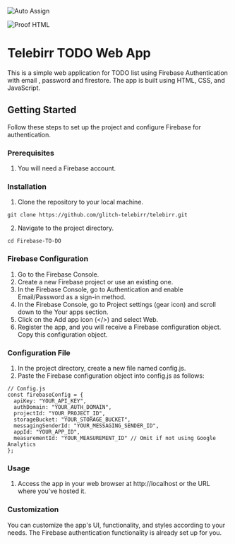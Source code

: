![Auto Assign](https://github.com/glitch-telebirr/demo-repository/actions/workflows/auto-assign.yml/badge.svg)

![Proof HTML](https://github.com/glitch-telebirr/demo-repository/actions/workflows/proof-html.yml/badge.svg)

# Telebirr TODO Web App

This is a simple web application for TODO list using Firebase Authentication with email , password and firestore. The app is built using HTML, CSS, and JavaScript.

## Getting Started

Follow these steps to set up the project and configure Firebase for authentication.

### Prerequisites

1. You will need a Firebase account.

### Installation

1. Clone the repository to your local machine.

```
git clone https://github.com/glitch-telebirr/telebirr.git
```

2. Navigate to the project directory.

```
cd Firebase-TO-DO
```

### Firebase Configuration

1. Go to the Firebase Console.
2. Create a new Firebase project or use an existing one.
3. In the Firebase Console, go to Authentication and enable Email/Password as a sign-in method.
4. In the Firebase Console, go to Project settings (gear icon) and scroll down to the Your apps section.
5. Click on the Add app icon (</>) and select Web.
6. Register the app, and you will receive a Firebase configuration object. Copy this configuration object.

### Configuration File

1. In the project directory, create a new file named config.js.
2. Paste the Firebase configuration object into config.js as follows:

```
// Config.js
const firebaseConfig = {
  apiKey: "YOUR_API_KEY",
  authDomain: "YOUR_AUTH_DOMAIN",
  projectId: "YOUR_PROJECT_ID",
  storageBucket: "YOUR_STORAGE_BUCKET",
  messagingSenderId: "YOUR_MESSAGING_SENDER_ID",
  appId: "YOUR_APP_ID",
  measurementId: "YOUR_MEASUREMENT_ID" // Omit if not using Google Analytics
};
```

### Usage

1. Access the app in your web browser at http://localhost or the URL where you've hosted it.

### Customization

You can customize the app's UI, functionality, and styles according to your needs. The Firebase authentication functionality is already set up for you.
